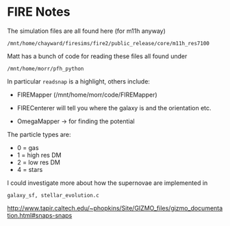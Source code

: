 # FIRE Notes

The simulation files are all found here (for m11h anyway)
```
/mnt/home/chayward/firesims/fire2/public_release/core/m11h_res7100
```

Matt has a bunch of code for reading these files all found under
```
/mnt/home/morr/pfh_python
```

In particular `readsnap` is a highlight, others include:

- FIREMapper (/mnt/home/morr/code/FIREMapper)

- FIRECenterer will tell you where the galaxy is and the orientation etc.

- OmegaMapper -> for finding the potential


The particle types are:
- 0 = gas
- 1 = high res DM
- 2 = low res DM
- 4 = stars

I could investigate more about how the supernovae are implemented in
    
    galaxy_sf, stellar_evolution.c

http://www.tapir.caltech.edu/~phopkins/Site/GIZMO_files/gizmo_documentation.html#snaps-snaps